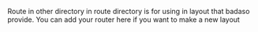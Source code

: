 Route in other directory in route directory is for using in layout that badaso provide.
You can add your router here if you want to make a new layout